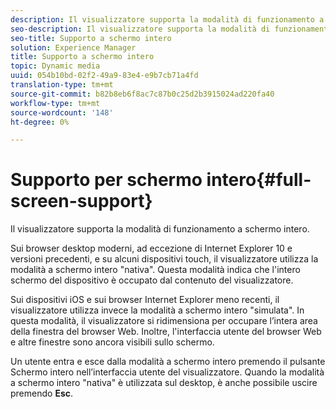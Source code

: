 ```yaml
---
description: Il visualizzatore supporta la modalità di funzionamento a schermo intero.
seo-description: Il visualizzatore supporta la modalità di funzionamento a schermo intero.
seo-title: Supporto a schermo intero
solution: Experience Manager
title: Supporto a schermo intero
topic: Dynamic media
uuid: 054b10bd-02f2-49a9-83e4-e9b7cb71a4fd
translation-type: tm+mt
source-git-commit: b82b8eb6f8ac7c87b0c25d2b3915024ad220fa40
workflow-type: tm+mt
source-wordcount: '148'
ht-degree: 0%

---
```



# Supporto per schermo intero{#full-screen-support}

Il visualizzatore supporta la modalità di funzionamento a schermo intero.

Sui browser desktop moderni, ad eccezione di Internet Explorer 10 e versioni precedenti, e su alcuni dispositivi touch, il visualizzatore utilizza la modalità a schermo intero &quot;nativa&quot;. Questa modalità indica che l&#39;intero schermo del dispositivo è occupato dal contenuto del visualizzatore.

Sui dispositivi iOS e sui browser Internet Explorer meno recenti, il visualizzatore utilizza invece la modalità a schermo intero &quot;simulata&quot;. In questa modalità, il visualizzatore si ridimensiona per occupare l’intera area della finestra del browser Web. Inoltre, l&#39;interfaccia utente del browser Web e altre finestre sono ancora visibili sullo schermo.

Un utente entra e esce dalla modalità a schermo intero premendo il pulsante Schermo intero nell’interfaccia utente del visualizzatore. Quando la modalità a schermo intero &quot;nativa&quot; è utilizzata sul desktop, è anche possibile uscire premendo **Esc**.
